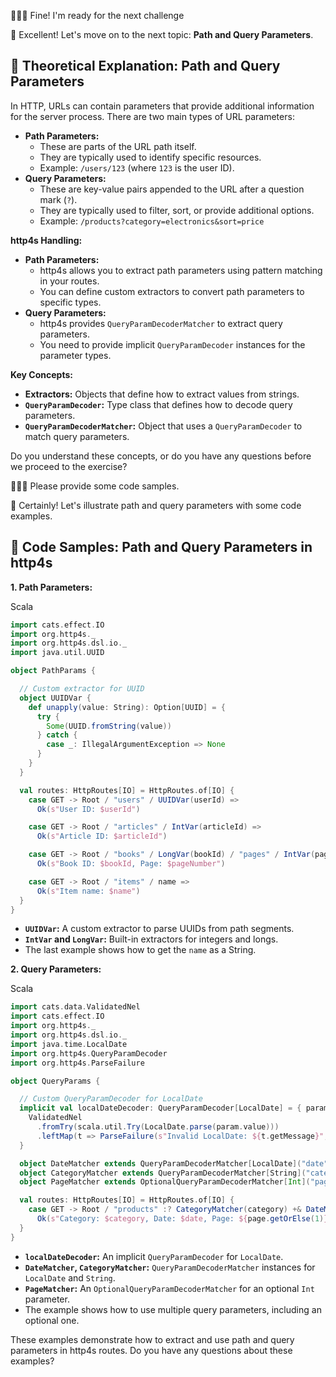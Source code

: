 👨🏻‍🎓 Fine! I'm ready for the next challenge

🤖 Excellent! Let's move on to the next topic: **Path and Query Parameters**.

## 📖 Theoretical Explanation: Path and Query Parameters

In HTTP, URLs can contain parameters that provide additional information for the server process. There are two main types of URL parameters:

- **Path Parameters:**
    - These are parts of the URL path itself.
    - They are typically used to identify specific resources.
    - Example: `/users/123` (where `123` is the user ID).
- **Query Parameters:**
    - These are key-value pairs appended to the URL after a question mark (`?`).
    - They are typically used to filter, sort, or provide additional options.
    - Example: `/products?category=electronics&sort=price`

**http4s Handling:**

- **Path Parameters:**
    - http4s allows you to extract path parameters using pattern matching in your routes.
    - You can define custom extractors to convert path parameters to specific types.
- **Query Parameters:**
    - http4s provides `QueryParamDecoderMatcher` to extract query parameters.
    - You need to provide implicit `QueryParamDecoder` instances for the parameter types.

**Key Concepts:**

- **Extractors:** Objects that define how to extract values from strings.
- **`QueryParamDecoder`:** Type class that defines how to decode query parameters.
- **`QueryParamDecoderMatcher`:** Object that uses a `QueryParamDecoder` to match query parameters.

Do you understand these concepts, or do you have any questions before we proceed to the exercise?

👨🏻‍🎓 Please provide some code samples.

🤖 Certainly! Let's illustrate path and query parameters with some code examples.

## 📖 Code Samples: Path and Query Parameters in http4s

**1. Path Parameters:**

Scala

```scala
import cats.effect.IO
import org.http4s._
import org.http4s.dsl.io._
import java.util.UUID

object PathParams {

  // Custom extractor for UUID
  object UUIDVar {
    def unapply(value: String): Option[UUID] = {
      try {
        Some(UUID.fromString(value))
      } catch {
        case _: IllegalArgumentException => None
      }
    }
  }

  val routes: HttpRoutes[IO] = HttpRoutes.of[IO] {
    case GET -> Root / "users" / UUIDVar(userId) =>
      Ok(s"User ID: $userId")

    case GET -> Root / "articles" / IntVar(articleId) =>
      Ok(s"Article ID: $articleId")

    case GET -> Root / "books" / LongVar(bookId) / "pages" / IntVar(pageNumber) =>
      Ok(s"Book ID: $bookId, Page: $pageNumber")

    case GET -> Root / "items" / name =>
      Ok(s"Item name: $name")
  }
}
```

- **`UUIDVar`:** A custom extractor to parse UUIDs from path segments.
- **`IntVar` and `LongVar`:** Built-in extractors for integers and longs.
- The last example shows how to get the `name` as a String.

**2. Query Parameters:**

Scala

```scala
import cats.data.ValidatedNel
import cats.effect.IO
import org.http4s._
import org.http4s.dsl.io._
import java.time.LocalDate
import org.http4s.QueryParamDecoder
import org.http4s.ParseFailure

object QueryParams {

  // Custom QueryParamDecoder for LocalDate
  implicit val localDateDecoder: QueryParamDecoder[LocalDate] = { param =>
    ValidatedNel
      .fromTry(scala.util.Try(LocalDate.parse(param.value)))
      .leftMap(t => ParseFailure(s"Invalid LocalDate: ${t.getMessage}", t.getMessage))
  }

  object DateMatcher extends QueryParamDecoderMatcher[LocalDate]("date")
  object CategoryMatcher extends QueryParamDecoderMatcher[String]("category")
  object PageMatcher extends OptionalQueryParamDecoderMatcher[Int]("page")

  val routes: HttpRoutes[IO] = HttpRoutes.of[IO] {
    case GET -> Root / "products" :? CategoryMatcher(category) +& DateMatcher(date) +& PageMatcher(page) =>
      Ok(s"Category: $category, Date: $date, Page: ${page.getOrElse(1)}")
  }
}
```

- **`localDateDecoder`:** An implicit `QueryParamDecoder` for `LocalDate`.
- **`DateMatcher`, `CategoryMatcher`:** `QueryParamDecoderMatcher` instances for `LocalDate` and `String`.
- **`PageMatcher`:** An `OptionalQueryParamDecoderMatcher` for an optional `Int` parameter.
- The example shows how to use multiple query parameters, including an optional one.

These examples demonstrate how to extract and use path and query parameters in http4s routes. Do you have any questions about these examples?

